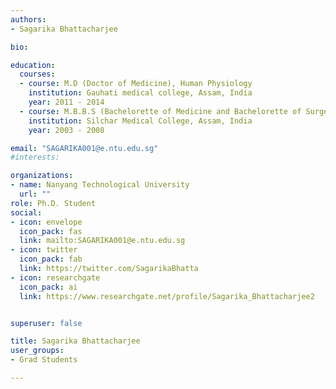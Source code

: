 ```yaml
---
authors:
- Sagarika Bhattacharjee

bio: 

education:
  courses:
  - course: M.D (Doctor of Medicine), Human Physiology
    institution: Gauhati medical college, Assam, India
    year: 2011 - 2014
  - course: M.B.B.S (Bachelorette of Medicine and Bachelorette of Surgery) 
    institution: Silchar Medical College, Assam, India
    year: 2003 - 2008

email: "SAGARIKA001@e.ntu.edu.sg"
#interests:

organizations:
- name: Nanyang Technological University
  url: ""
role: Ph.D. Student
social:
- icon: envelope
  icon_pack: fas
  link: mailto:SAGARIKA001@e.ntu.edu.sg
- icon: twitter
  icon_pack: fab
  link: https://twitter.com/SagarikaBhatta
- icon: researchgate
  icon_pack: ai
  link: https://www.researchgate.net/profile/Sagarika_Bhattacharjee2


superuser: false

title: Sagarika Bhattacharjee
user_groups:
- Grad Students

---
```


